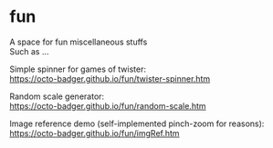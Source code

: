 # fun
A space for fun miscellaneous stuffs\
Such as ...

Simple spinner for games of twister:\
https://octo-badger.github.io/fun/twister-spinner.htm

Random scale generator:\
https://octo-badger.github.io/fun/random-scale.htm

Image reference demo (self-implemented pinch-zoom for reasons):\
https://octo-badger.github.io/fun/imgRef.htm
